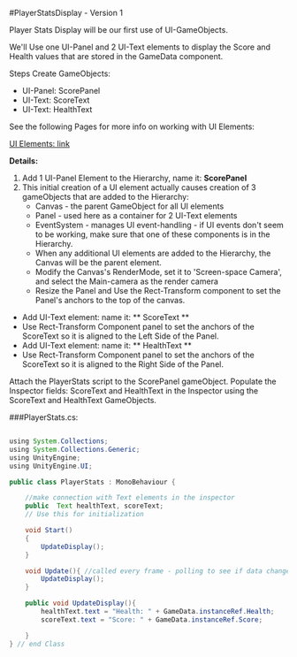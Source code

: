 #PlayerStatsDisplay - Version 1

Player Stats Display will be our first use of UI-GameObjects.  

We'll Use one UI-Panel and 2 UI-Text elements to display the Score and Health values that are stored in the GameData  component.

Steps Create GameObjects: 
- UI-Panel:  ScorePanel
- UI-Text:  ScoreText
- UI-Text:  HealthText

See the following Pages for more info on working with UI Elements: 

[UI Elements: link](/project-1-score-and-ui-elements.md)

**Details:**
1.  Add 1 UI-Panel Element to the Hierarchy, name it:  **ScorePanel**
2.  This initial creation of a UI element actually causes creation of 3 gameObjects that are added to the Hierarchy:
    - Canvas - the parent GameObject for all UI elements
    - Panel - used here as a container for 2 UI-Text elements
    - EventSystem - manages UI event-handling - if UI events don't seem to be working, make sure that one of these components is in the Hierarchy.  
    - When any additional UI elements are added to the Hierarchy, the Canvas will be the parent element.
    - Modify the Canvas's RenderMode, set it to 'Screen-space Camera', and select the Main-camera as the render camera
    - Resize the Panel and Use the Rect-Transform component to set the Panel's anchors to the top of the canvas.
  - Add UI-Text element: name it: ** ScoreText **
  - Use Rect-Transform Component panel to set the  anchors of the ScoreText so it is aligned to the Left Side of the Panel.  
  - Add UI-Text element: name it: ** HealthText **
  - Use Rect-Transform Component panel to set the  anchors of the ScoreText so it is aligned to the Right Side of the Panel.  

 
Attach the PlayerStats script to the ScorePanel gameObject.  Populate the Inspector fields: ScoreText and HealthText in the Inspector using the ScoreText and HealthText GameObjects.
                      
###PlayerStats.cs:

```java

using System.Collections;
using System.Collections.Generic;
using UnityEngine;
using UnityEngine.UI;

public class PlayerStats : MonoBehaviour {

    //make connection with Text elements in the inspector
    public  Text healthText, scoreText;
    // Use this for initialization

    void Start()
    {
        UpdateDisplay();
    }

    void Update(){ //called every frame - polling to see if data changed
        UpdateDisplay();
    }

    public void UpdateDisplay(){
        healthText.text = "Health: " + GameData.instanceRef.Health;
        scoreText.text = "Score: " + GameData.instanceRef.Score;

    }
} // end Class
 
```


    